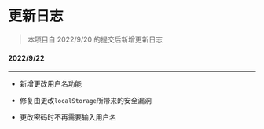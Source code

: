 # 更新日志

> 本项目自 2022/9/20 的提交后新增更新日志



#### 2022/9/22

---

- 新增更改用户名功能

- 修复由更改`localStorage`所带来的安全漏洞

- 更改密码时不再需要输入用户名

